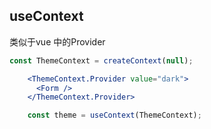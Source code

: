 ## useContext

类似于vue 中的Provider

```jsx
const ThemeContext = createContext(null);

    <ThemeContext.Provider value="dark">
      <Form />
    </ThemeContext.Provider>

    const theme = useContext(ThemeContext);
```


